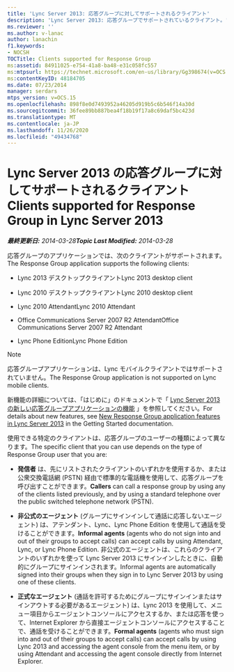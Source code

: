 ```yaml
---
title: 'Lync Server 2013: 応答グループに対してサポートされるクライアント'
description: 'Lync Server 2013: 応答グループでサポートされているクライアント。'
ms.reviewer: ''
ms.author: v-lanac
author: lanachin
f1.keywords:
- NOCSH
TOCTitle: Clients supported for Response Group
ms:assetid: 84911025-e754-41a8-ba48-e31c058fc557
ms:mtpsurl: https://technet.microsoft.com/en-us/library/Gg398674(v=OCS.15)
ms:contentKeyID: 48184705
ms.date: 07/23/2014
manager: serdars
mtps_version: v=OCS.15
ms.openlocfilehash: 898f8e0d7493952a46205d919b5c6b546f14a30d
ms.sourcegitcommit: 36fee89bb887bea4f18b19f17a8c69daf5bc423d
ms.translationtype: MT
ms.contentlocale: ja-JP
ms.lasthandoff: 11/26/2020
ms.locfileid: "49434768"
---
```

# <a name="clients-supported-for-response-group-in-lync-server-2013"></a><span data-ttu-id="1f74f-103">Lync Server 2013 の応答グループに対してサポートされるクライアント</span><span class="sxs-lookup"><span data-stu-id="1f74f-103">Clients supported for Response Group in Lync Server 2013</span></span>

<div data-xmlns="http://www.w3.org/1999/xhtml">

<div class="topic" data-xmlns="http://www.w3.org/1999/xhtml" data-msxsl="urn:schemas-microsoft-com:xslt" data-cs="https://msdn.microsoft.com/">

<div data-asp="https://msdn2.microsoft.com/asp">



</div>

<div id="mainSection">

<div id="mainBody"><span data-ttu-id="1f74f-104">

<span> </span></span><span class="sxs-lookup"><span data-stu-id="1f74f-104">

<span> </span></span></span>

<span data-ttu-id="1f74f-105">_**最終更新日:** 2014-03-28_</span><span class="sxs-lookup"><span data-stu-id="1f74f-105">_**Topic Last Modified:** 2014-03-28_</span></span>

<span data-ttu-id="1f74f-106">応答グループのアプリケーションでは、次のクライアントがサポートされます。</span><span class="sxs-lookup"><span data-stu-id="1f74f-106">The Response Group application supports the following clients:</span></span>

  - <span data-ttu-id="1f74f-107">Lync 2013 デスクトップクライアント</span><span class="sxs-lookup"><span data-stu-id="1f74f-107">Lync 2013 desktop client</span></span>

  - <span data-ttu-id="1f74f-108">Lync 2010 デスクトップクライアント</span><span class="sxs-lookup"><span data-stu-id="1f74f-108">Lync 2010 desktop client</span></span>

  - <span data-ttu-id="1f74f-109">Lync 2010 Attendant</span><span class="sxs-lookup"><span data-stu-id="1f74f-109">Lync 2010 Attendant</span></span>

  - <span data-ttu-id="1f74f-110">Office Communications Server 2007 R2 Attendant</span><span class="sxs-lookup"><span data-stu-id="1f74f-110">Office Communications Server 2007 R2 Attendant</span></span>

  - <span data-ttu-id="1f74f-111">Lync Phone Edition</span><span class="sxs-lookup"><span data-stu-id="1f74f-111">Lync Phone Edition</span></span>

<div>


> [!NOTE]  
> <span data-ttu-id="1f74f-112">応答グループアプリケーションは、Lync モバイルクライアントではサポートされていません。</span><span class="sxs-lookup"><span data-stu-id="1f74f-112">The Response Group application is not supported on Lync mobile clients.</span></span>



</div>

<span data-ttu-id="1f74f-113">新機能の詳細については、「はじめに」のドキュメントで「 [Lync Server 2013 の新しい応答グループアプリケーションの機能](lync-server-2013-new-response-group-application-features.md) 」を参照してください。</span><span class="sxs-lookup"><span data-stu-id="1f74f-113">For details about new features, see [New Response Group application features in Lync Server 2013](lync-server-2013-new-response-group-application-features.md) in the Getting Started documentation.</span></span>

<span data-ttu-id="1f74f-114">使用できる特定のクライアントは、応答グループのユーザーの種類によって異なります。</span><span class="sxs-lookup"><span data-stu-id="1f74f-114">The specific client that you can use depends on the type of Response Group user that you are:</span></span>

  - <span data-ttu-id="1f74f-115">**発信者** は、先にリストされたクライアントのいずれかを使用するか、または公衆交換電話網 (PSTN) 経由で標準的な電話機を使用して、応答グループを呼び出すことができます。</span><span class="sxs-lookup"><span data-stu-id="1f74f-115">**Callers** can call a response group by using any of the clients listed previously, and by using a standard telephone over the public switched telephone network (PSTN).</span></span>

  - <span data-ttu-id="1f74f-116">**非公式のエージェント** (グループにサインインして通話に応答しないエージェント) は、アテンダント、Lync、Lync Phone Edition を使用して通話を受けることができます。</span><span class="sxs-lookup"><span data-stu-id="1f74f-116">**Informal agents** (agents who do not sign into and out of their groups to accept calls) can accept calls by using Attendant, Lync, or Lync Phone Edition.</span></span> <span data-ttu-id="1f74f-117">非公式のエージェントは、これらのクライアントのいずれかを使って Lync Server 2013 にサインインしたときに、自動的にグループにサインインされます。</span><span class="sxs-lookup"><span data-stu-id="1f74f-117">Informal agents are automatically signed into their groups when they sign in to Lync Server 2013 by using one of these clients.</span></span>

  - <span data-ttu-id="1f74f-118">**正式なエージェント** (通話を許可するためにグループにサインインまたはサインアウトする必要があるエージェント) は、Lync 2013 を使用して、メニュー項目からエージェントコンソールにアクセスするか、または応答を使って、Internet Explorer から直接エージェントコンソールにアクセスすることで、通話を受けることができます。</span><span class="sxs-lookup"><span data-stu-id="1f74f-118">**Formal agents** (agents who must sign into and out of their groups to accept calls) can accept calls by using Lync 2013 and accessing the agent console from the menu item, or by using Attendant and accessing the agent console directly from Internet Explorer.</span></span>

<span data-ttu-id="1f74f-119"></div>

<span> </span>

</div>

</div>

</span><span class="sxs-lookup"><span data-stu-id="1f74f-119"></div>

<span> </span>

</div>

</div>

</span></span></div>

